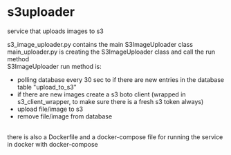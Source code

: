 # s3uploader
service that uploads images to s3

s3_image_uploader.py contains the main S3ImageUploader class
<br>
main_uploader.py is creating the S3ImageUploader class and call the run method
<br>
S3ImageUploader run method is:
<br>
- polling database every 30 sec to if there are new entries in the database table "upload_to_s3"
- if there are new images create a s3 boto client (wrapped in s3_client_wrapper, to make sure there is a fresh s3 token always)
- upload file/image to s3
- remove file/image from database
<br>
there is also a Dockerfile and a docker-compose file for running the service in docker with docker-compose
